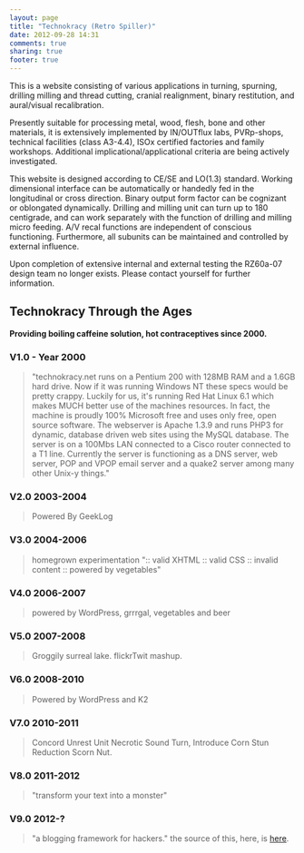 ```yaml
---
layout: page
title: "Technokracy (Retro Spiller)"
date: 2012-09-28 14:31
comments: true
sharing: true
footer: true
---
```


This is a website consisting of various applications in turning, spurning,
drilling milling and thread cutting, cranial realignment, binary restitution,
and aural/visual recalibration.

Presently suitable for processing metal, wood, flesh, bone and other materials,
it is extensively implemented by IN/OUTflux labs, PVRp-shops, technical
facilities (class A3-4.4), ISOx certified factories and family workshops.
Additional implicational/applicational criteria are being actively
investigated.

This website is designed according to CE/SE and LO(1.3) standard. Working
dimensional interface can be automatically or handedly fed in the longitudinal
or cross direction. Binary output form factor can be cognizant or oblongated
dynamically. Drilling and milling unit can turn up to 180 centigrade, and can
work separately with the function of drilling and milling micro feeding. A/V
recal functions are independent of conscious functioning. Furthermore, all
subunits can be maintained and controlled by external influence.

Upon completion of extensive internal and external testing the RZ60a-07 
design team no longer exists. Please contact yourself for further
information.

## Technokracy Through the Ages

**Providing boiling caffeine solution, hot contraceptives since 2000.**

### V1.0 - Year 2000

> "technokracy.net runs on a Pentium 200 with 128MB RAM and a 1.6GB hard drive.
> Now if it was running Windows NT these specs would be pretty crappy. Luckily
> for us, it's running Red Hat Linux 6.1 which makes MUCH better use of the
> machines resources. In fact, the machine is proudly 100% Microsoft free and
> uses only free, open source software. The webserver is Apache 1.3.9 and runs
> PHP3 for dynamic, database driven web sites using the MySQL database. The
> server is on a 100Mbs LAN connected to a Cisco router connected to a T1 line.
> Currently the server is functioning as a DNS server, web server, POP and VPOP
> email server and a quake2 server among many other Unix-y things."

### V2.0 2003-2004

> Powered By GeekLog

### V3.0 2004-2006

> homegrown experimentation ":: valid XHTML :: valid CSS :: invalid content ::
> powered by vegetables"

### V4.0 2006-2007

> powered by WordPress, grrrgal, vegetables and beer 

### V5.0 2007-2008

> Groggily surreal lake. flickrTwit mashup.

### V6.0 2008-2010

> Powered by WordPress and K2

### V7.0 2010-2011

> Concord Unrest Unit Necrotic Sound Turn, Introduce Corn Stun Reduction Scorn
> Nut.

### V8.0 2011-2012

> "transform your text into a monster"

### V9.0 2012-?

> "a blogging framework for hackers." the source of this, here, is [here](https://github.com/chronon/octopress/tree/technokracy).

